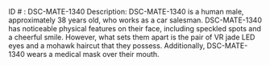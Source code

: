 ID # : DSC-MATE-1340
Description: DSC-MATE-1340 is a human male, approximately 38 years old, who works as a car salesman. DSC-MATE-1340 has noticeable physical features on their face, including speckled spots and a cheerful smile. However, what sets them apart is the pair of VR jade LED eyes and a mohawk haircut that they possess. Additionally, DSC-MATE-1340 wears a medical mask over their mouth.